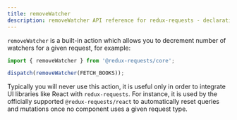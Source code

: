 ```yaml
---
title: removeWatcher
description: removeWatcher API reference for redux-requests - declarative AJAX requests and automatic network state management for single-page applications
---
```


`removeWatcher` is a built-in action which allows you to decrement number of watchers for a given request,
for example:

```js
import { removeWatcher } from '@redux-requests/core';

dispatch(removeWatcher(FETCH_BOOKS));
```

Typically you will never use this action, it is useful only in order to integrate UI libraries like React with `redux-requests`.
For instance, it is used by the officially supported `@redux-requests/react` to automatically reset queries and mutations
once no component uses a given request type.
